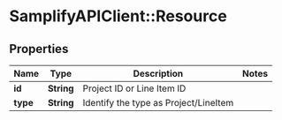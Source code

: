 # SamplifyAPIClient::Resource

## Properties
Name | Type | Description | Notes
------------ | ------------- | ------------- | -------------
**id** | **String** | Project ID or Line Item ID | 
**type** | **String** | Identify the type as Project/LineItem | 


